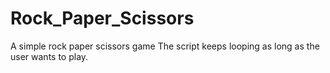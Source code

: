 # Rock_Paper_Scissors
A simple rock paper scissors game
The script keeps looping as long as the user wants to play.
